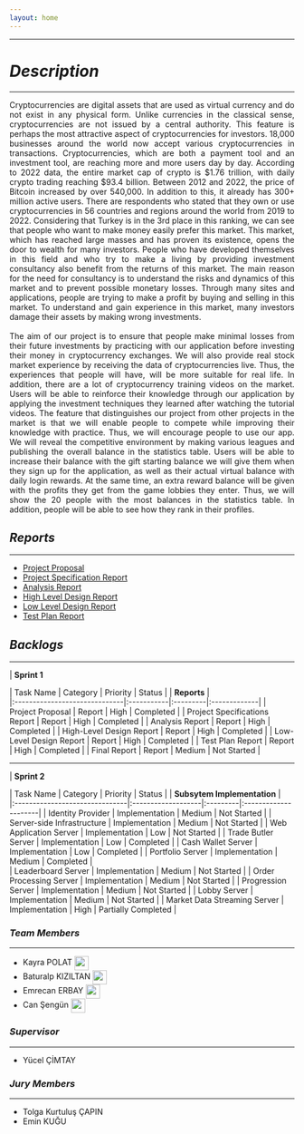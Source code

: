 ```yaml
---
layout: home
---
```


* * *

# *Description*

* * *
<div style="text-align: justify"> Cryptocurrencies are digital assets that are used as virtual currency and do not exist in any physical form. Unlike currencies in the classical sense, cryptocurrencies are not issued by a central authority. This feature is perhaps the most attractive aspect of cryptocurrencies for investors. 18,000 businesses around the world now accept various cryptocurrencies in transactions. Cryptocurrencies, which are both a payment tool and an investment tool, are reaching more and more users day by day. According to 2022 data, the entire market cap of crypto is $1.76 trillion, with daily crypto trading reaching $93.4 billion. Between 2012 and 2022, the price of Bitcoin increased by over 540,000. In addition to this, it already has 300+ million active users. There are respondents who stated that they own or use cryptocurrencies in 56 countries and regions around the world from 2019 to 2022. Considering that Turkey is in the 3rd place in this ranking, we can see that people who want to make money easily prefer this market. This market, which has reached large masses and has proven its existence, opens the door to wealth for many investors. People who have developed themselves in this field and who try to make a living by providing investment consultancy also benefit from the returns of this market. The main reason for the need for consultancy is to understand the risks and dynamics of this market and to prevent possible monetary losses. Through many sites and applications, people are trying to make a profit by buying and selling in this market. To understand and gain experience in this market, many investors damage their assets by making wrong investments.
<br />
<br />
The aim of our project is to ensure that people make minimal losses from their future investments by practicing with our application before investing their money in cryptocurrency exchanges. We will also provide real stock market experience by receiving the data of cryptocurrencies live. Thus, the experiences that people will have, will be more suitable for real life. In addition, there are a lot of cryptocurrency training videos on the market. Users will be able to reinforce their knowledge through our application by applying the investment techniques they learned after watching the tutorial videos. The feature that distinguishes our project from other projects in the market is that we will enable people to compete while improving their knowledge with practice. Thus, we will encourage people to use our app. We will reveal the competitive environment by making various leagues and publishing the overall balance in the statistics table. Users will be able to increase their balance with the gift starting balance we will give them when they sign up for the application, as well as their actual virtual balance with daily login rewards. At the same time, an extra reward balance will be given with the profits they get from the game lobbies they enter. Thus, we will show the 20 people with the most balances in the statistics table. In addition, people will be able to see how they rank in their profiles.
</div>


## *Reports*

* * *
 - [Project Proposal](./reports/Project-Proposal.pdf)
 - [Project Specification Report](./reports/Project-Specificaiton-Report.pdf)
 - [Analysis Report](./reports/Analysis-Report.pdf)
 - [High Level Design Report](./reports/High-Level-Design-Report.pdf)
 - [Low Level Design Report](./reports/Low-Level-Design-Report.pdf)
 - [Test Plan Report](./reports/Test-Plan-Report.pdf)


## *Backlogs*

* * *
| **Sprint 1**

| Task Name                     | Category   | Priority | Status       |
| **Reports**                                                          |    
|:------------------------------|:-----------|:---------|:-------------|
| Project Proposal              | Report     | High     | Completed    |
| Project Specifications Report | Report     | High     | Completed    |
| Analysis Report               | Report     | High     | Completed    |
| High-Level Design Report      | Report     | High     | Completed    |
| Low-Level Design Report       | Report     | High     | Completed    |
| Test Plan Report              | Report     | High     | Completed    |
| Final Report                  | Report     | Medium   | Not Started  |


* * *
| **Sprint 2**

| Task Name                      | Category           | Priority | Status               |
| **Subsytem Implementation**                                                           |    
|:-------------------------------|:-------------------|:---------|:---------------------|
| Identity Provider              | Implementation     | Medium   | Not Started          |
| Server-side Infrastructure     | Implementation     | Medium   | Not Started          |
| Web Application Server         | Implementation     | Low      | Not Started          |
| Trade Butler Server            | Implementation     | Low      | Completed            |
| Cash Wallet Server             | Implementation     | Low      | Completed            |
| Portfolio Server               | Implementation     | Medium   | Completed            |        
| Leaderboard Server             | Implementation     | Medium   | Not Started          |
| Order Processing Server        | Implementation     | Medium   | Not Started          |
| Progression Server             | Implementation     | Medium   | Not Started          |
| Lobby Server                   | Implementation     | Medium   | Not Started          |
| Market Data Streaming Server   | Implementation     | High     | Partially Completed  |



### *Team Members*

* * *

 - Kayra POLAT 
    <a href = "https://www.linkedin.com/in/kayrapolat/"><img src="https://user-images.githubusercontent.com/75734949/161145027-58268e73-0a09-4d47-b265-2dce528a63b1.png"      align="center" width = "25" height ="25"></a>
    <a href = "https://github.com/kayra-polat"><img src="https://user-images.githubusercontent.com/75734949/194428657-4279331c-5932-410b-aa61-4796d0acc9e6.png"      align="center" width = "15" height ="15"></a>
 - Baturalp KIZILTAN 
   <a href = "https://www.linkedin.com/in/baturalpk/"><img src="https://user-images.githubusercontent.com/75734949/161145027-58268e73-0a09-4d47-b265-2dce528a63b1.png"  align="center" width = "25" height ="25"></a>
   <a href = "https://github.com/baturalpk"><img src="https://user-images.githubusercontent.com/75734949/194429066-a6ba3b4b-e4e2-4b0b-9f03-0796dc79956c.png"      align="center" width = "15" height ="15"></a>
 - Emrecan ERBAY 
   <a href = "https://www.linkedin.com/in/emrecan-erbay-61336111a/"><img src="https://user-images.githubusercontent.com/75734949/161145027-58268e73-0a09-4d47-b265-2dce528a63b1.png"      align="center" width = "25" height ="25"></a>
   <a href = "https://github.com/emrerbay"><img src="https://user-images.githubusercontent.com/75734949/194429066-a6ba3b4b-e4e2-4b0b-9f03-0796dc79956c.png"      align="center" width = "15" height ="15"></a>
 - Can Şengün
   <a href = "https://www.linkedin.com/in/can-%C5%9Feng%C3%BCn-35787423a/"><img src="https://user-images.githubusercontent.com/75734949/161145027-58268e73-0a09-4d47-b265-2dce528a63b1.png"      align="center" width = "25" height ="25"></a>


### *Supervisor*

* * *
* Yücel ÇİMTAY


### *Jury Members*

* * *
* Tolga Kurtuluş ÇAPIN
* Emin KUĞU

